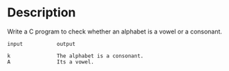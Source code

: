 # Description 

Write a C program to check whether an alphabet is a vowel or a consonant.


	input 			output
	
	k				The alphabet is a consonant.
	A				Its a vowel.